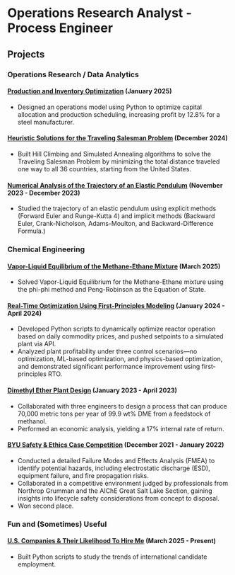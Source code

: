 # Operations Research Analyst - Process Engineer

## Projects
### Operations Research / Data Analytics
#### [Production and Inventory Optimization](https://github.com/dogtortron/inventory-optimization) (January 2025)
- Designed an operations model using Python to optimize capital allocation and production scheduling, increasing profit by 12.8% for a steel manufacturer.

#### [Heuristic Solutions for the Traveling Salesman Problem](https://github.com/dogtortron/heuristic-traveling-salesman) (December 2024)
- Built Hill Climbing and Simulated Annealing algorithms to solve the Traveling Salesman Problem by minimizing the total distance traveled one way to all 36 countries, starting from the United States.

#### [Numerical Analysis of the Trajectory of an Elastic Pendulum](https://github.com/dogtortron/elastic-pendulum-numerical-analysis) (November 2023 - December 2023)
- Studied the trajectory of an elastic pendulum using explicit methods (Forward Euler and Runge-Kutta 4) and implicit methods (Backward Euler, Crank-Nicholson, Adams-Moulton, and Backward-Difference Formula.)

### Chemical Engineering

#### [Vapor-Liquid Equilibrium of the Methane-Ethane Mixture](https://github.com/dogtortron/VLE-methane-ethane) (March 2025) 
- Solved Vapor-Liquid Equilibrium for the Methane-Ethane mixture using the phi-phi method and Peng-Robinson as the Equation of State.

#### [Real-Time Optimization Using First-Principles Modeling](https://github.com/dogtortron/RTO-chemical-plant) (January 2024 - April 2024)
- Developed Python scripts to dynamically optimize reactor operation based on daily commodity prices, and pushed setpoints to a simulated plant via API.
- Analyzed plant profitability under three control scenarios—no optimization, ML-based optimization, and physics-based optimization, and demonstrated significant performance improvement using first-principles RTO.

#### [Dimethyl Ether Plant Design](https://github.com/dogtortron/DME-plant-design) (January 2023 - April 2023)
- Collaborated with three engineers to design a process that can produce 70,000 metric tons per year of 99.9 wt% DME from a feedstock of methanol.
- Performed an economic analysis, yielding a 17% internal rate of return.

#### [BYU Safety & Ethics Case Competition](https://github.com/dogtortron/2022-safety-competition) (December 2021 - January 2022)
- Conducted a detailed Failure Modes and Effects Analysis (FMEA) to identify potential hazards, including electrostatic discharge (ESD), equipment failure, and fire propagation risks.
- Collaborated in a competitive environment judged by professionals from Northrop Grumman and the AIChE Great Salt Lake Section, gaining insights into lifecycle safety considerations from concept to disposal.
- Won second place.

### Fun and (Sometimes) Useful
#### [U.S. Companies & Their Likelihood To Hire Me](https://github.com/dogtortron/USCIS-data) (March 2025 - Present)
- Built Python scripts to study the trends of international candidate employment.


